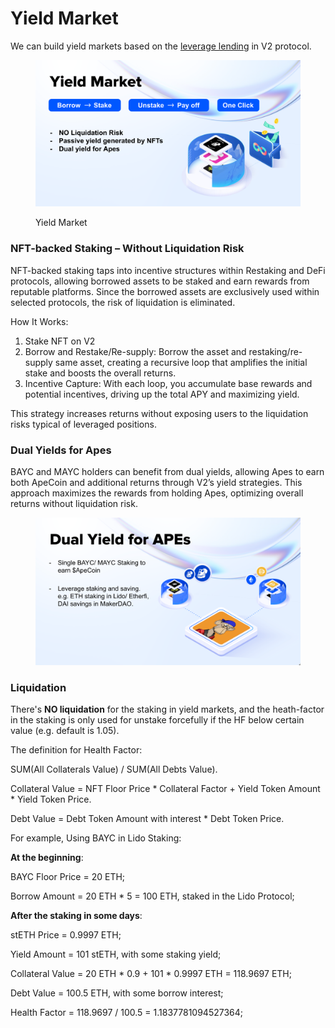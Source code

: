 # Yield Market

We can build yield markets based on the [leverage lending](leverage-lending.md) in V2 protocol.

<figure><img src="../.gitbook/assets/image (1) (1).png" alt=""><figcaption><p>Yield Market</p></figcaption></figure>

### NFT-backed Staking – Without Liquidation Risk

NFT-backed staking taps into incentive structures within Restaking and DeFi protocols, allowing borrowed assets to be staked and earn rewards from reputable platforms. Since the borrowed assets are exclusively used within selected protocols, the risk of liquidation is eliminated.

How It Works:

1. Stake NFT on V2
2. Borrow and Restake/Re-supply: Borrow the asset and restaking/re-supply same asset, creating a recursive loop that amplifies the initial stake and boosts the overall returns.
3. Incentive Capture: With each loop, you accumulate base rewards and potential incentives, driving up the total APY and maximizing yield.

This strategy increases returns without exposing users to the liquidation risks typical of leveraged positions.

### Dual Yields for Apes

BAYC and MAYC holders can benefit from dual yields, allowing Apes to earn both ApeCoin and additional returns through V2’s yield strategies. This approach maximizes the rewards from holding Apes, optimizing overall returns without liquidation risk.

<figure><img src="../.gitbook/assets/image (1) (1) (1).png" alt=""><figcaption></figcaption></figure>

### Liquidation

There's **NO liquidation** for the staking in yield markets, and the heath-factor in the staking is only used for unstake forcefully if the HF below certain value (e.g. default is 1.05).

The definition for Health Factor:

SUM(All Collaterals Value) / SUM(All Debts Value).

Collateral Value = NFT Floor Price \* Collateral Factor + Yield Token Amount \* Yield Token Price.

Debt Value = Debt Token Amount with interest \* Debt Token Price.

For example, Using BAYC in Lido Staking:

**At the beginning**:

BAYC Floor Price = 20 ETH;

Borrow Amount = 20 ETH \* 5 = 100 ETH, staked in the Lido Protocol;

**After the staking in some days**:

stETH Price = 0.9997 ETH;

Yield Amount = 101 stETH, with some staking yield;

Collateral Value = 20 ETH \* 0.9 + 101 \* 0.9997 ETH = 118.9697 ETH;

Debt Value = 100.5 ETH, with some borrow interest;

Health Factor = 118.9697 / 100.5 = 1.1837781094527364;
